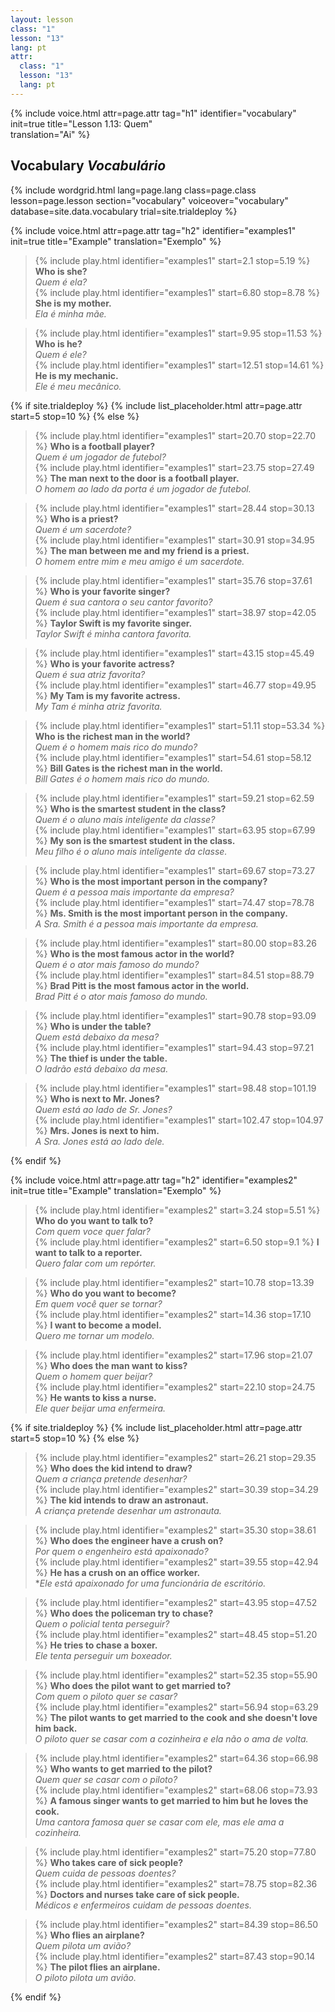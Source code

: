 ```yaml
---
layout: lesson
class: "1"
lesson: "13"
lang: pt
attr:
  class: "1"
  lesson: "13"
  lang: pt
---
```


{%  include voice.html attr=page.attr                     tag="h1"
	identifier="vocabulary"  init=true
	title="Lesson 1.13: Quem"        
	translation="Ai"
%}

## Vocabulary   *Vocabulário*

{% include wordgrid.html lang=page.lang
		class=page.class 
		lesson=page.lesson 
		section="vocabulary"
		voiceover="vocabulary"
		database=site.data.vocabulary 
		trial=site.trialdeploy %}


{%  include voice.html attr=page.attr                     tag="h2"
	identifier="examples1"  init=true
	title="Example"
	translation="Exemplo"
%}

> {% include play.html identifier="examples1" start=2.1 stop=5.19 %} **Who is she?**     
> *Quem é ela?*   
> {% include play.html identifier="examples1" start=6.80 stop=8.78 %} **She is my mother.**    
> *Ela é minha mãe.*    

> {% include play.html identifier="examples1" start=9.95 stop=11.53 %} **Who is he?**     
> *Quem é ele?*     
> {% include play.html identifier="examples1" start=12.51 stop=14.61 %} **He is my mechanic.**      
> *Ele é meu mecânico.*   

{% if site.trialdeploy %}
	{% include list_placeholder.html  attr=page.attr     start=5 stop=10 %}
	{% else %}

> {% include play.html identifier="examples1" start=20.70 stop=22.70 %} **Who is a football player?**      
> *Quem é um jogador de futebol?*     
> {% include play.html identifier="examples1" start=23.75 stop=27.49 %} **The man next to the door is a football player.**       
> *O homem ao lado da porta é um jogador de futebol.*      

> {% include play.html identifier="examples1" start=28.44 stop=30.13 %} **Who is a priest?**       
> *Quem é um sacerdote?*      
> {% include play.html identifier="examples1" start=30.91 stop=34.95 %} **The man between me and my friend is a priest.**       
> *O homem entre mim e meu amigo é um sacerdote.*     

> {% include play.html identifier="examples1" start=35.76 stop=37.61 %} **Who is your favorite singer?**       
> *Quem é sua cantora o seu cantor favorito?*      
> {% include play.html identifier="examples1" start=38.97 stop=42.05 %} **Taylor Swift is my favorite singer.**       
> *Taylor Swift é minha cantora favorita.*      

> {% include play.html identifier="examples1" start=43.15 stop=45.49 %} **Who is your favorite actress?**      
> *Quem é sua atriz favorita?*      
> {% include play.html identifier="examples1" start=46.77 stop=49.95 %} **My Tam is my favorite actress.**        
> *My Tam é minha atriz favorita.*       

> {% include play.html identifier="examples1" start=51.11 stop=53.34 %} **Who is the richest man in the world?**        
> *Quem é o homem mais rico do mundo?*      
> {% include play.html identifier="examples1" start=54.61 stop=58.12 %} **Bill Gates is the richest man in the world.**        
> *Bill Gates é o homem mais rico do mundo.*       

> {% include play.html identifier="examples1" start=59.21 stop=62.59 %} **Who is the smartest student in the class?**         
> *Quem é o aluno mais inteligente da classe?*       
> {% include play.html identifier="examples1" start=63.95 stop=67.99 %} **My son is the smartest student in the class.**         
> *Meu filho é o aluno mais inteligente da classe.*        

> {% include play.html identifier="examples1" start=69.67 stop=73.27 %} **Who is the most important person in the company?**         
> *Quem é a pessoa mais importante da empresa?*       
> {% include play.html identifier="examples1" start=74.47 stop=78.78 %} **Ms. Smith is the most important person in the company.**          
> *A Sra. Smith é a pessoa mais importante da empresa.*       

> {% include play.html identifier="examples1" start=80.00 stop=83.26 %} **Who is the most famous actor in the world?**         
> *Quem é o ator mais famoso do mundo?*       
> {% include play.html identifier="examples1" start=84.51 stop=88.79 %} **Brad Pitt is the most famous actor in the world.**          
> *Brad Pitt é o ator mais famoso do mundo.*          

> {% include play.html identifier="examples1" start=90.78 stop=93.09 %} **Who is under the table?**         
> *Quem está debaixo da mesa?*       
> {% include play.html identifier="examples1" start=94.43 stop=97.21 %} **The thief is under the table.**        
> *O ladrão está debaixo da mesa.*       

> {% include play.html identifier="examples1" start=98.48 stop=101.19 %} **Who is next to Mr. Jones?**         
> *Quem está ao lado de Sr. Jones?*       
> {% include play.html identifier="examples1" start=102.47 stop=104.97 %} **Mrs. Jones is next to him.**         
> *A Sra. Jones está ao lado dele.*       

{% endif %}

{%  include voice.html attr=page.attr                     tag="h2"
	identifier="examples2"  init=true
	title="Example"
	translation="Exemplo"
%}


> {% include play.html identifier="examples2" start=3.24 stop=5.51 %} **Who do you want to talk to?**        
> *Com quem voce quer falar?*      
> {% include play.html identifier="examples2" start=6.50 stop=9.1 %} **I want to talk to a reporter.**      
> *Quero falar com um repórter.*       

> {% include play.html identifier="examples2" start=10.78 stop=13.39 %} **Who do you want to become?**    
> *Em quem você quer se tornar?*   
> {% include play.html identifier="examples2" start=14.36 stop=17.10 %} **I want to become a model.**      
> *Quero me tornar um modelo.*   

> {% include play.html identifier="examples2" start=17.96 stop=21.07 %} **Who does the man want to kiss?**      
> *Quem o homem quer beijar?*   
> {% include play.html identifier="examples2" start=22.10 stop=24.75 %} **He wants to kiss a nurse.**      
 >*Ele quer beijar uma enfermeira.*    

{% if site.trialdeploy %}
	{% include list_placeholder.html  attr=page.attr     start=5 stop=10 %}
	{% else %}
	
> {% include play.html identifier="examples2" start=26.21 stop=29.35 %} **Who does the kid intend to draw?**      
> *Quem a criança pretende desenhar?*    
> {% include play.html identifier="examples2" start=30.39 stop=34.29 %} **The kid intends to draw an astronaut.**      
> *A criança pretende desenhar um astronauta.*     

> {% include play.html identifier="examples2" start=35.30 stop=38.61 %} **Who does the engineer have a crush on?**      
> *Por quem o engenheiro está apaixonado?*    
> {% include play.html identifier="examples2" start=39.55 stop=42.94 %} **He has a crush on an office worker.**       
> **Ele está apaixonado for uma funcionária de escritório.*         

> {% include play.html identifier="examples2" start=43.95 stop=47.52 %} **Who does the policeman try to chase?**      
> *Quem o policial tenta perseguir?*       
> {% include play.html identifier="examples2" start=48.45 stop=51.20 %} **He tries to chase a boxer.**       
> *Ele tenta perseguir um boxeador.*       

> {% include play.html identifier="examples2" start=52.35 stop=55.90 %} **Who does the pilot want to get married to?**      
> *Com quem o piloto quer se casar?*       
> {% include play.html identifier="examples2" start=56.94 stop=63.29 %} **The pilot wants to get married to the cook and she doesn't love him back.**      
> *O piloto quer se casar com a cozinheira e ela não o ama de volta.*       

> {% include play.html identifier="examples2" start=64.36 stop=66.98 %} **Who wants to get married to the pilot?**       
> *Quem quer se casar com o piloto?*       
> {% include play.html identifier="examples2" start=68.06 stop=73.93 %} **A famous singer wants to get married to him but he loves the cook.**       
> *Uma cantora famosa quer se casar com ele, mas ele ama a cozinheira.*       

> {% include play.html identifier="examples2" start=75.20 stop=77.80 %} **Who takes care of sick people?**        
> *Quem cuida de pessoas doentes?*       
> {% include play.html identifier="examples2" start=78.75 stop=82.36 %} **Doctors and nurses take care of sick people.**         
> *Médicos e enfermeiros cuidam de pessoas doentes.*       

> {% include play.html identifier="examples2" start=84.39 stop=86.50 %} **Who flies an airplane?**         
> *Quem pilota um avião?*       
> {% include play.html identifier="examples2" start=87.43 stop=90.14 %} **The pilot flies an airplane.**         
> *O piloto pilota um avião.*       

{% endif %}


 